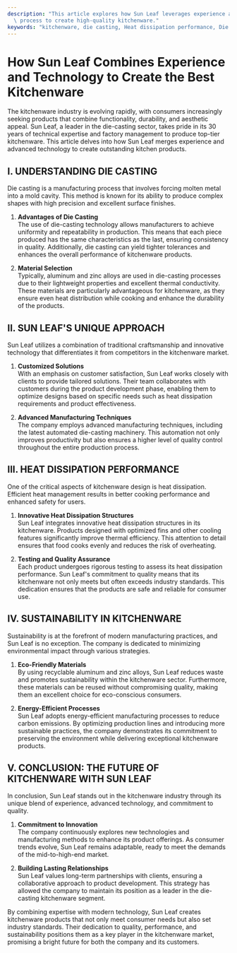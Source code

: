 ```yaml
---
description: "This article explores how Sun Leaf leverages experience and technology in the die-casting\
  \ process to create high-quality kitchenware."
keywords: "kitchenware, die casting, Heat dissipation performance, Die casting process"
---
```

# How Sun Leaf Combines Experience and Technology to Create the Best Kitchenware

The kitchenware industry is evolving rapidly, with consumers increasingly seeking products that combine functionality, durability, and aesthetic appeal. Sun Leaf, a leader in the die-casting sector, takes pride in its 30 years of technical expertise and factory management to produce top-tier kitchenware. This article delves into how Sun Leaf merges experience and advanced technology to create outstanding kitchen products.

## I. UNDERSTANDING DIE CASTING

Die casting is a manufacturing process that involves forcing molten metal into a mold cavity. This method is known for its ability to produce complex shapes with high precision and excellent surface finishes. 

1. **Advantages of Die Casting**  
   The use of die-casting technology allows manufacturers to achieve uniformity and repeatability in production. This means that each piece produced has the same characteristics as the last, ensuring consistency in quality. Additionally, die casting can yield tighter tolerances and enhances the overall performance of kitchenware products.

2. **Material Selection**  
   Typically, aluminum and zinc alloys are used in die-casting processes due to their lightweight properties and excellent thermal conductivity. These materials are particularly advantageous for kitchenware, as they ensure even heat distribution while cooking and enhance the durability of the products.

## II. SUN LEAF'S UNIQUE APPROACH

Sun Leaf utilizes a combination of traditional craftsmanship and innovative technology that differentiates it from competitors in the kitchenware market.

1. **Customized Solutions**  
   With an emphasis on customer satisfaction, Sun Leaf works closely with clients to provide tailored solutions. Their team collaborates with customers during the product development phase, enabling them to optimize designs based on specific needs such as heat dissipation requirements and product effectiveness.

2. **Advanced Manufacturing Techniques**  
   The company employs advanced manufacturing techniques, including the latest automated die-casting machinery. This automation not only improves productivity but also ensures a higher level of quality control throughout the entire production process.

## III. HEAT DISSIPATION PERFORMANCE

One of the critical aspects of kitchenware design is heat dissipation. Efficient heat management results in better cooking performance and enhanced safety for users.

1. **Innovative Heat Dissipation Structures**  
   Sun Leaf integrates innovative heat dissipation structures in its kitchenware. Products designed with optimized fins and other cooling features significantly improve thermal efficiency. This attention to detail ensures that food cooks evenly and reduces the risk of overheating.

2. **Testing and Quality Assurance**  
   Each product undergoes rigorous testing to assess its heat dissipation performance. Sun Leaf's commitment to quality means that its kitchenware not only meets but often exceeds industry standards. This dedication ensures that the products are safe and reliable for consumer use.

## IV. SUSTAINABILITY IN KITCHENWARE

Sustainability is at the forefront of modern manufacturing practices, and Sun Leaf is no exception. The company is dedicated to minimizing environmental impact through various strategies.

1. **Eco-Friendly Materials**  
   By using recyclable aluminum and zinc alloys, Sun Leaf reduces waste and promotes sustainability within the kitchenware sector. Furthermore, these materials can be reused without compromising quality, making them an excellent choice for eco-conscious consumers.

2. **Energy-Efficient Processes**  
   Sun Leaf adopts energy-efficient manufacturing processes to reduce carbon emissions. By optimizing production lines and introducing more sustainable practices, the company demonstrates its commitment to preserving the environment while delivering exceptional kitchenware products.

## V. CONCLUSION: THE FUTURE OF KITCHENWARE WITH SUN LEAF

In conclusion, Sun Leaf stands out in the kitchenware industry through its unique blend of experience, advanced technology, and commitment to quality. 

1. **Commitment to Innovation**  
   The company continuously explores new technologies and manufacturing methods to enhance its product offerings. As consumer trends evolve, Sun Leaf remains adaptable, ready to meet the demands of the mid-to-high-end market.

2. **Building Lasting Relationships**  
   Sun Leaf values long-term partnerships with clients, ensuring a collaborative approach to product development. This strategy has allowed the company to maintain its position as a leader in the die-casting kitchenware segment.

By combining expertise with modern technology, Sun Leaf creates kitchenware products that not only meet consumer needs but also set industry standards. Their dedication to quality, performance, and sustainability positions them as a key player in the kitchenware market, promising a bright future for both the company and its customers.
